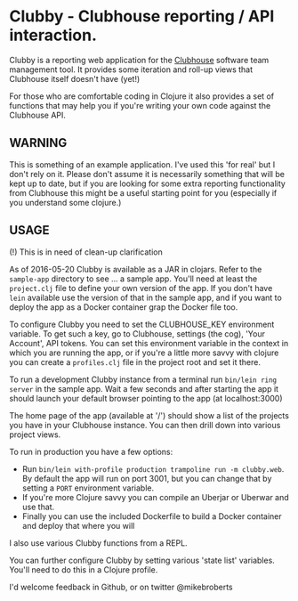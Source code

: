 # Clubby - Clubhouse reporting / API interaction. 

Clubby is a reporting web application for the [Clubhouse](https://clubhouse.io/) software team management tool. It
provides some iteration and roll-up views that Clubhouse itself doesn't have (yet!)
 
For those who are comfortable coding in Clojure it also provides a set of functions that may help you if you're
writing your own code against the Clubhouse API.

## WARNING

This is something of an example application. I've used this 'for real' but I don't rely on it.
Please don't assume it is necessarily something that will be kept up to date, but if you are looking for
some extra reporting functionality from Clubhouse this might be a useful starting 
point for you (especially if you understand some clojure.)

## USAGE

(!) This is in need of clean-up clarification
 
As of 2016-05-20 Clubby is available as a JAR in clojars. Refer to the `sample-app` directory to 
see ... a sample app. You'll need at least the `project.clj` file to define your own version of the app.
If you don't have `lein` available use the version of that in the sample app, and if you want to deploy
the app as a Docker container grap the Docker file too.

To configure Clubby you need to set the CLUBHOUSE_KEY environment variable. To get such a key, 
go to Clubhouse, settings (the cog), 'Your Account', API tokens. You can set this environment variable 
in the context in which you are running the app, or if you're  a little more savvy with clojure you can 
create a `profiles.clj` file in the project root and set it there.

To run a development Clubby instance from a terminal run `bin/lein ring server` in the sample app. Wait
a few seconds and after starting the app it should launch your default browser pointing to the app 
(at localhost:3000)

The home page of the app (available at '/') should show a list of the projects you have in your Clubhouse instance.
You can then drill down into various project views.

To run in production you have a few options:
* Run `bin/lein with-profile production trampoline run -m clubby.web`. By
default the app will run on port 3001, but you can change that by setting a `PORT`
environment variable.
* If you're more Clojure savvy you can compile an Uberjar or Uberwar and use that.
* Finally you can use the included Dockerfile to build a Docker container and deploy that where you will

I also use various Clubby functions from a REPL.
 
You can further configure Clubby by setting various 'state list' variables. You'll need to do this
in a Clojure profile.

I'd welcome feedback in Github, or on twitter @mikebroberts
